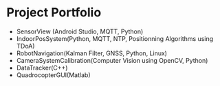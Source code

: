# Project Portfolio

- SensorView (Android Studio, MQTT, Python)
- IndoorPosSystem(Python, MQTT, NTP, Positionning Algorithms using TDoA)
- RobotNavigation(Kalman Filter, GNSS, Python, Linux)
- CameraSystemCalibration(Computer Vision using OpenCV, Python)
- DataTracker(C++)
- QuadrocopterGUI(Matlab)
